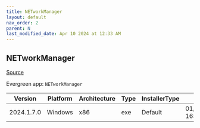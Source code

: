 ```yaml
---
title: NETworkManager
layout: default
nav_order: 2
parent: N
last_modified_date: Apr 10 2024 at 12:33 AM
---
```


## NETworkManager

[Source](https://github.com/BornToBeRoot/NETworkManager)

Evergreen app: `NETworkManager`

| Version    | Platform | Architecture | Type | InstallerType | Date                | Size     | URI                                                                                                                                                                                                                                |
| ---------- | -------- | ------------ | ---- | ------------- | ------------------- | -------- | ---------------------------------------------------------------------------------------------------------------------------------------------------------------------------------------------------------------------------------- |
| 2024.1.7.0 | Windows  | x86          | exe  | Default       | 01/07/2024 16:36:18 | 18661520 | [https://github.com/BornToBeRoot/NETworkManager/releases/download/2024.1.7.0/NETworkManager_2024.1.7.0_Setup.exe](https://github.com/BornToBeRoot/NETworkManager/releases/download/2024.1.7.0/NETworkManager_2024.1.7.0_Setup.exe) |
